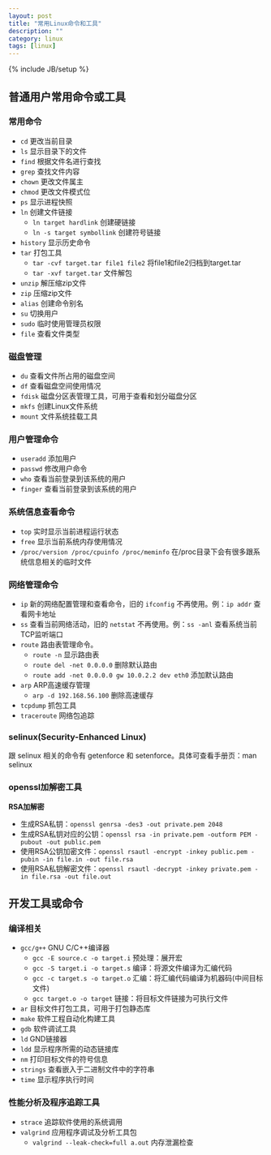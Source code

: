 ```yaml
---
layout: post
title: "常用Linux命令和工具"
description: ""
category: linux
tags: [linux]
---
```

{% include JB/setup %}

## 普通用户常用命令或工具

### 常用命令

  + `cd` 更改当前目录
  + `ls` 显示目录下的文件
  + `find` 根据文件名进行查找
  + `grep` 查找文件内容
  + `chown` 更改文件属主
  + `chmod` 更改文件模式位
  + `ps` 显示进程快照
  + `ln` 创建文件链接
    - `ln target hardlink` 创建硬链接
	- `ln -s target symbollink` 创建符号链接
  + `history` 显示历史命令
  + `tar` 打包工具
    - `tar -cvf target.tar file1 file2` 将file1和file2归档到target.tar
	- `tar -xvf target.tar` 文件解包
  + `unzip` 解压缩zip文件
  + `zip` 压缩zip文件
  + `alias` 创建命令别名
  + `su` 切换用户
  + `sudo` 临时使用管理员权限
  + `file` 查看文件类型

### 磁盘管理

  + `du` 查看文件所占用的磁盘空间
  + `df` 查看磁盘空间使用情况
  + `fdisk` 磁盘分区表管理工具，可用于查看和划分磁盘分区
  + `mkfs` 创建Linux文件系统
  + `mount` 文件系统挂载工具

### 用户管理命令

  + `useradd` 添加用户
  + `passwd` 修改用户命令
  + `who` 查看当前登录到该系统的用户
  + `finger` 查看当前登录到该系统的用户

### 系统信息查看命令

  + `top` 实时显示当前进程运行状态
  + `free` 显示当前系统内存使用情况
  + `/proc/version /proc/cpuinfo /proc/meminfo` 在/proc目录下会有很多跟系统信息相关的临时文件

### 网络管理命令

  + `ip` 新的网络配置管理和查看命令，旧的 `ifconfig` 不再使用。例：`ip addr` 查看网卡地址
  + `ss` 查看当前网络活动，旧的 `netstat` 不再使用。例：`ss -anl` 查看系统当前TCP监听端口
  + `route` 路由表管理命令。
    - `route -n` 显示路由表
	- `route del -net 0.0.0.0` 删除默认路由
	- `route add -net 0.0.0.0 gw 10.0.2.2 dev eth0` 添加默认路由
  + `arp` ARP高速缓存管理
    - `arp -d 192.168.56.100` 删除高速缓存
  + `tcpdump` 抓包工具
  + `traceroute` 网络包追踪

### selinux(Security-Enhanced Linux)

跟 selinux 相关的命令有 getenforce 和 setenforce。具体可查看手册页：man selinux

### openssl加解密工具

**RSA加解密**

  + 生成RSA私钥：`openssl genrsa -des3 -out private.pem 2048`
  + 生成RSA私钥对应的公钥：`openssl rsa -in private.pem -outform PEM -pubout -out public.pem`
  + 使用RSA公钥加密文件：`openssl rsautl -encrypt -inkey public.pem -pubin -in file.in -out file.rsa`
  + 使用RSA私钥解密文件：`openssl rsautl -decrypt -inkey private.pem -in file.rsa -out file.out`

## 开发工具或命令

### 编译相关

  + `gcc/g++` GNU C/C++编译器
    - `gcc -E source.c -o target.i` 预处理：展开宏
	- `gcc -S target.i -o target.s` 编译：将源文件编译为汇编代码
	- `gcc -c target.s -o target.o` 汇编：将汇编代码编译为机器码(中间目标文件)
	- `gcc target.o -o target` 链接：将目标文件链接为可执行文件
  + `ar` 目标文件打包工具，可用于打包静态库
  + `make` 软件工程自动化构建工具
  + `gdb` 软件调试工具
  + `ld` GND链接器
  + `ldd` 显示程序所需的动态链接库
  + `nm` 打印目标文件的符号信息
  + `strings` 查看嵌入于二进制文件中的字符串
  + `time` 显示程序执行时间

### 性能分析及程序追踪工具

  + `strace` 追踪软件使用的系统调用
  + `valgrind` 应用程序调试及分析工具包
    - `valgrind --leak-check=full a.out` 内存泄漏检查
